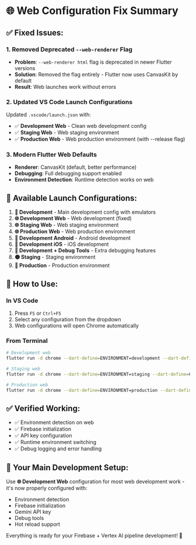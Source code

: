 # 🌐 Web Configuration Fix Summary

## ✅ **Fixed Issues:**

### 1. **Removed Deprecated `--web-renderer` Flag**

- **Problem**: `--web-renderer html` flag is deprecated in newer Flutter versions
- **Solution**: Removed the flag entirely - Flutter now uses CanvasKit by default
- **Result**: Web launches work without errors

### 2. **Updated VS Code Launch Configurations**

Updated `.vscode/launch.json` with:

- ✅ **Development Web** - Clean web development config
- ✅ **Staging Web** - Web staging environment  
- ✅ **Production Web** - Web production environment (with --release flag)

### 3. **Modern Flutter Web Defaults**

- **Renderer**: CanvasKit (default, better performance)
- **Debugging**: Full debugging support enabled
- **Environment Detection**: Runtime detection works on web

## 🚀 **Available Launch Configurations:**

1. **🔧 Development** - Main development config with emulators
2. **🌐 Development Web** - Web development (fixed)
3. **🌐 Staging Web** - Web staging environment
4. **🌐 Production Web** - Web production environment
5. **📱 Development Android** - Android development
6. **🍎 Development iOS** - iOS development
7. **🧪 Development + Debug Tools** - Extra debugging features
8. **🟡 Staging** - Staging environment
9. **🔴 Production** - Production environment

## 🔧 **How to Use:**

### In VS Code

1. Press `F5` or `Ctrl+F5`
2. Select any configuration from the dropdown
3. Web configurations will open Chrome automatically

### From Terminal

```bash
# Development web
flutter run -d chrome --dart-define=ENVIRONMENT=development --dart-define=GEMINI_API_KEY=AIzaSyCQWfzgmnyI9LPXBgIhqwqZwWaQMZgCRRM

# Staging web  
flutter run -d chrome --dart-define=ENVIRONMENT=staging --dart-define=GEMINI_API_KEY=AIzaSyCQWfzgmnyI9LPXBgIhqwqZwWaQMZgCRRM

# Production web
flutter run -d chrome --dart-define=ENVIRONMENT=production --dart-define=GEMINI_API_KEY=AIzaSyCQWfzgmnyI9LPXBgIhqwqZwWaQMZgCRRM --release
```

## ✅ **Verified Working:**

- ✅ Environment detection on web
- ✅ Firebase initialization
- ✅ API key configuration
- ✅ Runtime environment switching
- ✅ Debug logging and error handling

## 🎯 **Your Main Development Setup:**

Use **🌐 Development Web** configuration for most web development work - it's now properly configured with:

- Environment detection
- Firebase initialization
- Gemini API key
- Debug tools
- Hot reload support

Everything is ready for your Firebase + Vertex AI pipeline development! 🚀
